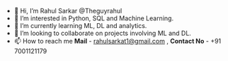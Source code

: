 - 👋 Hi, I’m  Rahul Sarkar @Theguyrahul
- 👀 I’m interested in Python, SQL and Machine Learning.
- 🌱 I’m currently learning ML, DL and analytics.
- 💞️ I’m looking to collaborate on projects involving ML and DL.
- 📫 How to reach me **Mail** - rahulsarkat1@gmail.com , **Contact No** - +91 7001121179 

<!---
Theguyrahul/Theguyrahul is a ✨ special ✨ repository because its `README.md` (this file) appears on your GitHub profile.
You can click the Preview link to take a look at your changes.
--->
